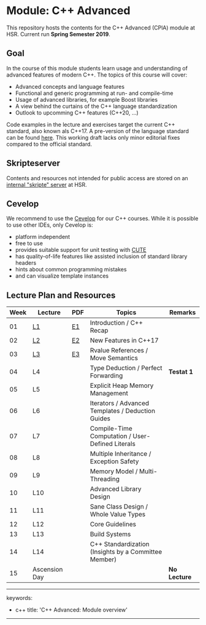 # Module: C++ Advanced

This repository hosts the contents for the C++ Advanced (CPlA) module at
HSR. Current run **Spring Semester 2019**.

## Goal

In the course of this module students learn usage and understanding of
advanced features of modern C++. The topics of this course will cover:

-   Advanced concepts and language features
-   Functional and generic programming at run- and compile-time
-   Usage of advanced libraries, for example Boost libraries
-   A view behind the curtains of the C++ language standardization
-   Outlook to upcomming C++ features (C++20, ...)

Code examples in the lecture and exercises target the current C++
standard, also known als C++17. A pre-version of the language standard
can be found
[here](http://www.open-std.org/jtc1/sc22/wg21/docs/papers/2017/n4659.pdf).
This working draft lacks only minor editorial fixes compared to the
official standard.

## Skripteserver

Contents and resources not intended for public access are stored on an
[internal "skripte"
server](https://skripte.hsr.ch/Informatik/Fachbereich/C++_Advanced/CplA/)
at HSR.

## Cevelop

We recommend to use the [Cevelop](https://www.cevelop.com) for our C++
courses. While it is possible to use other IDEs, only Cevelop is:

-   platform independent
-   free to use
-   provides suitable support for unit testing with
    [CUTE](https://www.cute-test.com)
-   has quality-of-life features like assisted inclusion of standard
    library headers
-   hints about common programming mistakes
-   and can visualize template instances

## Lecture Plan and Resources

| Week | Lecture                | PDF                                                                       | Topics                                               | Remarks        |
|------|------------------------|---------------------------------------------------------------------------|------------------------------------------------------|----------------|
| 01   | [L1](week01/README.md) | [E1](/../-/jobs/artifacts/exercise_pdf/file/week01.pdf?job=week01)        | Introduction / C++ Recap                             |                |
| 02   | [L2](week02/README.md) | [E2](/../-/jobs/artifacts/exercise_pdf/file/week02.pdf?job=week02)        | New Features in C++17                                |                |
| 03   | [L3](week03/README.md) | [E3](/../-/jobs/artifacts/exercise_pdf/file/week03.pdf?job=week03)        | Rvalue References / Move Semantics                   |                |
| 04   | L4                     |                                                                           | Type Deduction / Perfect Forwarding                  | **Testat 1**   |
| 05   | L5                     |                                                                           | Explicit Heap Memory Management                      |                |
| 06   | L6                     |                                                                           | Iterators / Advanced Templates / Deduction Guides    |                |
| 07   | L7                     |                                                                           | Compile-Time Computation / User-Defined Literals     |                |
| 08   | L8                     |                                                                           | Multiple Inheritance / Exception Safety              |                |
| 09   | L9                     |                                                                           | Memory Model / Multi-Threading                       |                |
| 10   | L10                    |                                                                           | Advanced Library Design                              |                |
| 11   | L11                    |                                                                           | Sane Class Design / Whole Value Types                |                |
| 12   | L12                    |                                                                           | Core Guidelines                                      |                |
| 13   | L13                    |                                                                           | Build Systems                                        |                |
| 14   | L14                    |                                                                           | C++ Standardization (Insights by a Committee Member) |                |
| 15   | Ascension Day          |                                                                           |                                                      | **No Lecture** |

---
keywords:
- c++
title: 'C++ Advanced: Module overview'
---

